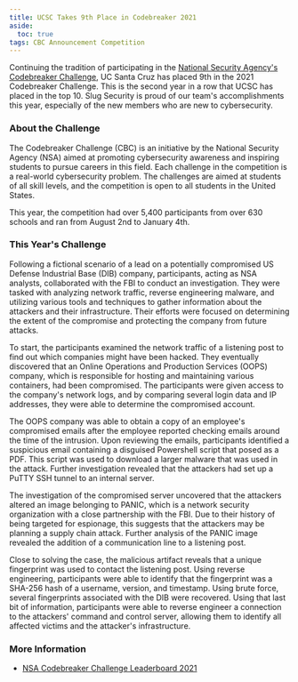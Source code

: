 ```yaml
---
title: UCSC Takes 9th Place in Codebreaker 2021
aside:
  toc: true
tags: CBC Announcement Competition
---
```


Continuing the tradition of participating in the [National Security Agency's Codebreaker Challenge](https://nsa-codebreaker.org/home), UC Santa Cruz has placed 9th in the 2021 Codebreaker Challenge. This is the second year in a row that UCSC has placed in the top 10. Slug Security is proud of our team's accomplishments this year, especially of the new members who are new to cybersecurity.

### About the Challenge
The Codebreaker Challenge (CBC) is an initiative by the National Security Agency (NSA) aimed at promoting cybersecurity awareness and inspiring students to pursue careers in this field. Each challenge in the competition is a real-world cybersecurity problem. The challenges are aimed at students of all skill levels, and the competition is open to all students in the United States.

This year, the competition had over 5,400 participants from over 630 schools and ran from August 2nd to January 4th.

### This Year's Challenge
Following a fictional scenario of a lead on a potentially compromised US Defense Industrial Base (DIB) company, participants, acting as NSA analysts, collaborated with the FBI to conduct an investigation. They were tasked with analyzing network traffic, reverse engineering malware, and utilizing various tools and techniques to gather information about the attackers and their infrastructure. Their efforts were focused on determining the extent of the compromise and protecting the company from future attacks.

To start, the participants examined the network traffic of a listening post to find out which companies might have been hacked. They eventually discovered that an Online Operations and Production Services (OOPS) company, which is responsible for hosting and maintaining various containers, had been compromised. The participants were given access to the company's network logs, and by comparing several login data and IP addresses, they were able to determine the compromised account.

The OOPS company was able to obtain a copy of an employee's compromised emails after the employee reported checking emails around the time of the intrusion. Upon reviewing the emails, participants identified a suspicious email containing a disguised Powershell script that posed as a PDF. This script was used to download a larger malware that was used in the attack. Further investigation revealed that the attackers had set up a PuTTY SSH tunnel to an internal server.

The investigation of the compromised server uncovered that the attackers altered an image belonging to PANIC, which is a network security organization with a close partnership with the FBI. Due to their history of being targeted for espionage, this suggests that the attackers may be planning a supply chain attack. Further analysis of the PANIC image revealed the addition of a communication line to a listening post.

Close to solving the case, the malicious artifact reveals that a unique fingerprint was used to contact the listening post. Using reverse engineering, participants were able to identify that the fingerprint was a SHA-256 hash of a username, version, and timestamp. Using brute force, several fingerprints associated with the DIB were recovered. Using that last bit of information, participants were able to reverse engineer a connection to the attackers' command and control server, allowing them to identify all affected victims and the attacker's infrastructure.

### More Information
- [NSA Codebreaker Challenge Leaderboard 2021](https://nsa-codebreaker.org/leaderboard_2021)